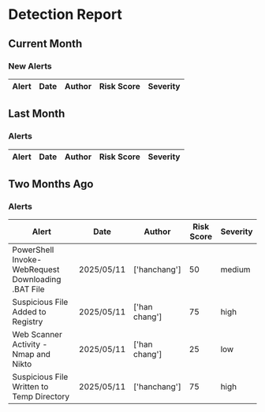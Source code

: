 # Detection Report
## Current Month
### New Alerts

| Alert | Date | Author | Risk Score | Severity |
| --- | --- | --- | --- | --- |
## Last Month
### Alerts

| Alert | Date | Author | Risk Score | Severity |
| --- | --- | --- | --- | --- |
## Two Months Ago
### Alerts

| Alert | Date | Author | Risk Score | Severity |
| --- | --- | --- | --- | --- |
|PowerShell Invoke-WebRequest Downloading .BAT File|2025/05/11|['hanchang']|50|medium|
|Suspicious File Added to Registry|2025/05/11|['han chang']|75|high|
|Web Scanner Activity - Nmap and Nikto|2025/05/11|['han chang']|25|low|
|Suspicious File Written to Temp Directory|2025/05/11|['hanchang']|75|high|
